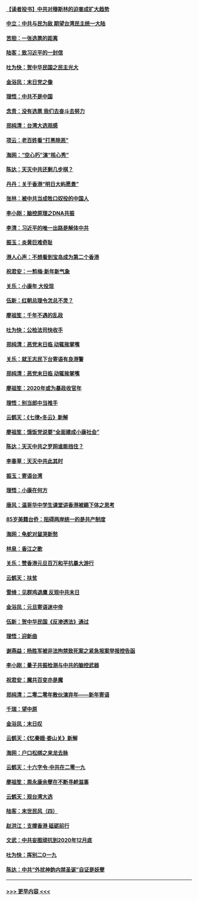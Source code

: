 #### [【读者投书】中共对穆斯林的迫害成扩大趋势](../pages/nsc993/n11791371.md?t=01141111) 
#### [中立：中共与民为敌 期望台湾民主统一大陆](../pages/nsc993/n11790392.md?t=01141111) 
#### [苦胆：一张选票的距离](../pages/nsc993/n11788914.md?t=01141111) 
#### [陆客：致习近平的一封信](../pages/nsc993/n11788867.md?t=01141111) 
#### [吐为快：贺中华民国之民主光大](../pages/nsc993/n11788618.md?t=01141111) 
#### [金浴凤：末日党之像](../pages/nsc993/n11787475.md?t=01141111) 
#### [理悟：中共不是中国](../pages/nsc993/n11787463.md?t=01141111) 
#### [念贲：没有选票  我们去奋斗去努力](../pages/nsc993/n11787398.md?t=01141111) 
#### [郑纯清：台湾大选观感](../pages/nsc993/n11786210.md?t=01141111) 
#### [项云：老百姓看“打黑除恶”](../pages/nsc993/n11785398.md?t=01141111) 
#### [海网：“空心朽”演“核心秀”](../pages/nsc993/n11783874.md?t=01141111) 
#### [陈达：天灭中共还剩几步棋？](../pages/nsc993/n11783719.md?t=01141111) 
#### [丹丹：关于香港“明日大屿愿景”](../pages/nsc993/n11783273.md?t=01141111) 
#### [张林：被中共当成牲口奴役的中国人](../pages/nsc993/n11782397.md?t=01141111) 
#### [李小刚：脑控原理之DNA共振](../pages/nsc993/n11780962.md?t=01141111) 
#### [李清：习近平的唯一出路是解体中共](../pages/nsc993/n11780866.md?t=01141111) 
#### [振玉：炎黄巨难奇耻](../pages/nsc993/n11779632.md?t=01141111) 
#### [港人心声：不想看到宝岛成为第二个香港](../pages/nsc993/n11778817.md?t=01141111) 
#### [祝君安：一剪梅‧新年新气象](../pages/nsc993/n11776340.md?t=01141111) 
#### [关乐：小康年 大役现](../pages/nsc993/n11774213.md?t=01141111) 
#### [伍新：红朝总理令怎总不灵？](../pages/nsc993/n11770813.md?t=01141111) 
#### [廖祖笙：千年不遇的乱政](../pages/nsc993/n11770373.md?t=01141111) 
#### [吐为快：公检法司快收手](../pages/nsc993/n11770359.md?t=01141111) 
#### [郑纯清：恶党末日临 动辄挨掌嘴](../pages/nsc993/n11769912.md?t=01141111) 
#### [关乐：就王志民下台寄语有良港警](../pages/nsc993/n11769903.md?t=01141111) 
#### [郑纯清：恶党末日临 动辄挨掌嘴](../pages/nsc993/n11769356.md?t=01141111) 
#### [廖祖笙：2020年或为暴政收官年](../pages/nsc993/n11768216.md?t=01141111) 
#### [理悟：别当郎中当推手](../pages/nsc993/n11768243.md?t=01141111) 
#### [云鹤天：《七律▪冬云》新解](../pages/nsc993/n11768204.md?t=01141111) 
#### [廖祖笙：饿饭党说要“全面建成小康社会”](../pages/nsc993/n11767482.md?t=01141111) 
#### [陈达：天灭中共之罗网谁能挡住？](../pages/nsc993/n11767465.md?t=01141111) 
#### [李春草：天灭中共此其时](../pages/nsc993/n11767452.md?t=01141111) 
#### [振玉：寄语台湾](../pages/nsc993/n11767432.md?t=01141111) 
#### [理悟：小康在何方](../pages/nsc993/n11767394.md?t=01141111) 
#### [唐风：温哥华中学生课堂讲香港被踢下体之思考](../pages/nsc993/n11766848.md?t=01141111) 
#### [85岁美籍台侨：阻碍两岸统一的是共产制度](../pages/nsc993/n11765043.md?t=01141111) 
#### [海网：龟蛇对鼠哭新愁](../pages/nsc993/n11764895.md?t=01141111) 
#### [林泉：香江之歌](../pages/nsc993/n11764415.md?t=01141111) 
#### [关乐：赞香港元旦百万和平抗暴大游行](../pages/nsc993/n11764382.md?t=01141111) 
#### [云鹤天：扶贫](../pages/nsc993/n11764245.md?t=01141111) 
#### [雪绮：见群鸡退鹰  反观中共末日](../pages/nsc993/n11762112.md?t=01141111) 
#### [金浴凤：元旦寄语迷中帝](../pages/nsc993/n11761788.md?t=01141111) 
#### [伍新：贺中华民国《反渗透法》通过](../pages/nsc993/n11761994.md?t=01141111) 
#### [理悟：迎新曲](../pages/nsc993/n11761152.md?t=01141111) 
#### [谢燕益：杨胜军被非法拘禁致死案之紧急报案举报控告函](../pages/nsc993/n11756134.md?t=01141111) 
#### [李小刚：量子共振检测与中共的脑控武器](../pages/nsc993/n11754518.md?t=01141111) 
#### [祝君安：魔共百变亦是魔](../pages/nsc993/n11754469.md?t=01141111) 
#### [郑纯清：二零二零年散伙演弃年——新年寄语](../pages/nsc993/n11754195.md?t=01141111) 
#### [千瑞：望中原](../pages/nsc993/n11754159.md?t=01141111) 
#### [金浴凤：末日叹](../pages/nsc993/n11752359.md?t=01141111) 
#### [云鹤天：《忆秦娥‧娄山关》新解](../pages/nsc993/n11752348.md?t=01141111) 
#### [海网：户口松绑之来龙去脉](../pages/nsc993/n11752328.md?t=01141111) 
#### [云鹤天：十六字令‧中共在二零一九](../pages/nsc993/n11752305.md?t=01141111) 
#### [廖祖笙：周永康余孽在不断寻衅滋事](../pages/nsc993/n11751013.md?t=01141111) 
#### [云鹤天：观台湾大选](../pages/nsc993/n11751007.md?t=01141111) 
#### [陆客：末世民风（四）](../pages/nsc993/n11749203.md?t=01141111) 
#### [赵洪江：支撑香港 砥砺前行](../pages/nsc993/n11748482.md?t=01141111) 
#### [文武：中共妄图顽抗到2020年12月底](../pages/nsc993/n11748446.md?t=01141111) 
#### [吐为快：挥别二O一九](../pages/nsc993/n11748411.md?t=01141111) 
#### [陈达：中共“外扰神韵内禁圣诞”自证是妖孽](../pages/nsc993/n11748226.md?t=01141111) 

----
#### [ >>> 更早内容 <<< ](../indexes/nsc993-earlier.md)
